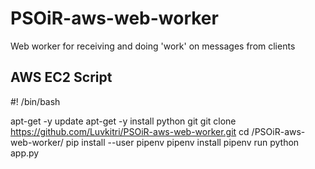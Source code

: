 # PSOiR-aws-web-worker
Web worker for receiving and doing 'work' on messages from clients

## AWS EC2 Script
#! /bin/bash

apt-get -y update
apt-get -y install python git
git clone https://github.com/Luvkitri/PSOiR-aws-web-worker.git
cd /PSOiR-aws-web-worker/
pip install --user pipenv
pipenv install 
pipenv run python app.py
